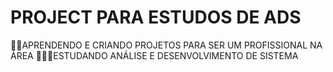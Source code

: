 # PROJECT PARA ESTUDOS DE ADS

👨‍💻APRENDENDO E CRIANDO PROJETOS PARA SER UM PROFISSIONAL NA ÁREA 
👨🏼‍🎓ESTUDANDO ANÁLISE E DESENVOLVIMENTO DE SISTEMA

